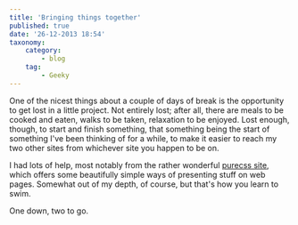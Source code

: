 ```yaml
---
title: 'Bringing things together'
published: true
date: '26-12-2013 18:54'
taxonomy:
    category:
        - blog
    tag:
        - Geeky
---
```


One of the nicest things about a couple of days of break is the opportunity to get lost in a little project. Not entirely lost; after all, there are meals to be cooked and eaten, walks to be taken, relaxation to be enjoyed. Lost enough, though, to start and finish something, that something being the start of something I've been thinking of for a while, to make it easier to reach my two other sites from whichever site you happen to be on. 

I had lots of help, most notably from the rather wonderful [purecss site](http://purecss.io), which offers some beautifully simple ways of presenting stuff on web pages. Somewhat out of my depth, of course, but that's how you learn to swim.

One down, two to go.